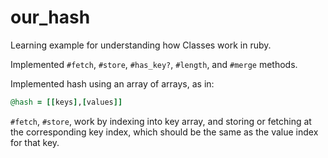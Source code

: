 # our_hash

Learning example for understanding how Classes work in ruby.

Implemented `#fetch`, `#store`, `#has_key?`, `#length`, and `#merge` methods.

Implemented hash using an array of arrays, as in:

```ruby
@hash = [[keys],[values]]
```

`#fetch`, `#store`, work by indexing into key array, and storing or fetching at the corresponding key index,
which should be the same as the value index for that key.
